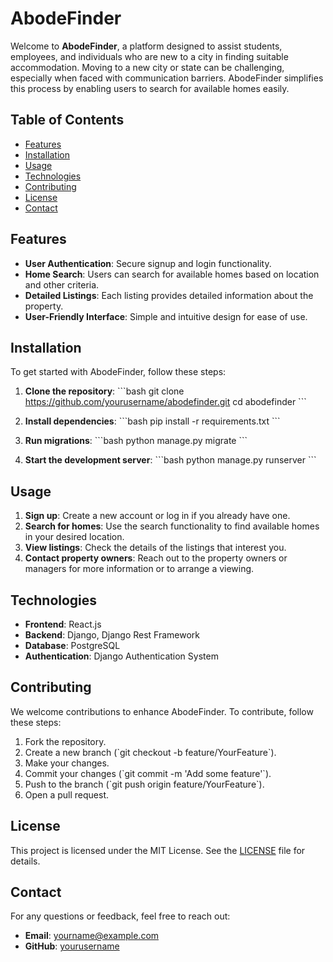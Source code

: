 # AbodeFinder

Welcome to **AbodeFinder**, a platform designed to assist students, employees, and individuals who are new to a city in finding suitable accommodation. Moving to a new city or state can be challenging, especially when faced with communication barriers. AbodeFinder simplifies this process by enabling users to search for available homes easily.

## Table of Contents

- [Features](#features)
- [Installation](#installation)
- [Usage](#usage)
- [Technologies](#technologies)
- [Contributing](#contributing)
- [License](#license)
- [Contact](#contact)

## Features

- **User Authentication**: Secure signup and login functionality.
- **Home Search**: Users can search for available homes based on location and other criteria.
- **Detailed Listings**: Each listing provides detailed information about the property.
- **User-Friendly Interface**: Simple and intuitive design for ease of use.

## Installation

To get started with AbodeFinder, follow these steps:

1. **Clone the repository**:
   \`\`\`bash
   git clone https://github.com/yourusername/abodefinder.git
   cd abodefinder
   \`\`\`

2. **Install dependencies**:
   \`\`\`bash
   pip install -r requirements.txt
   \`\`\`

3. **Run migrations**:
   \`\`\`bash
   python manage.py migrate
   \`\`\`

4. **Start the development server**:
   \`\`\`bash
   python manage.py runserver
   \`\`\`

## Usage

1. **Sign up**: Create a new account or log in if you already have one.
2. **Search for homes**: Use the search functionality to find available homes in your desired location.
3. **View listings**: Check the details of the listings that interest you.
4. **Contact property owners**: Reach out to the property owners or managers for more information or to arrange a viewing.

## Technologies

- **Frontend**: React.js
- **Backend**: Django, Django Rest Framework
- **Database**: PostgreSQL
- **Authentication**: Django Authentication System

## Contributing

We welcome contributions to enhance AbodeFinder. To contribute, follow these steps:

1. Fork the repository.
2. Create a new branch (\`git checkout -b feature/YourFeature\`).
3. Make your changes.
4. Commit your changes (\`git commit -m 'Add some feature'\`).
5. Push to the branch (\`git push origin feature/YourFeature\`).
6. Open a pull request.

## License

This project is licensed under the MIT License. See the [LICENSE](LICENSE) file for details.

## Contact

For any questions or feedback, feel free to reach out:

- **Email**: yourname@example.com
- **GitHub**: [yourusername](https://github.com/yourusername)
